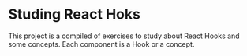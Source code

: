 # Studing React Hoks

This project is a compiled of exercises to study about React Hooks and some concepts. Each component is a Hook or a concept.

